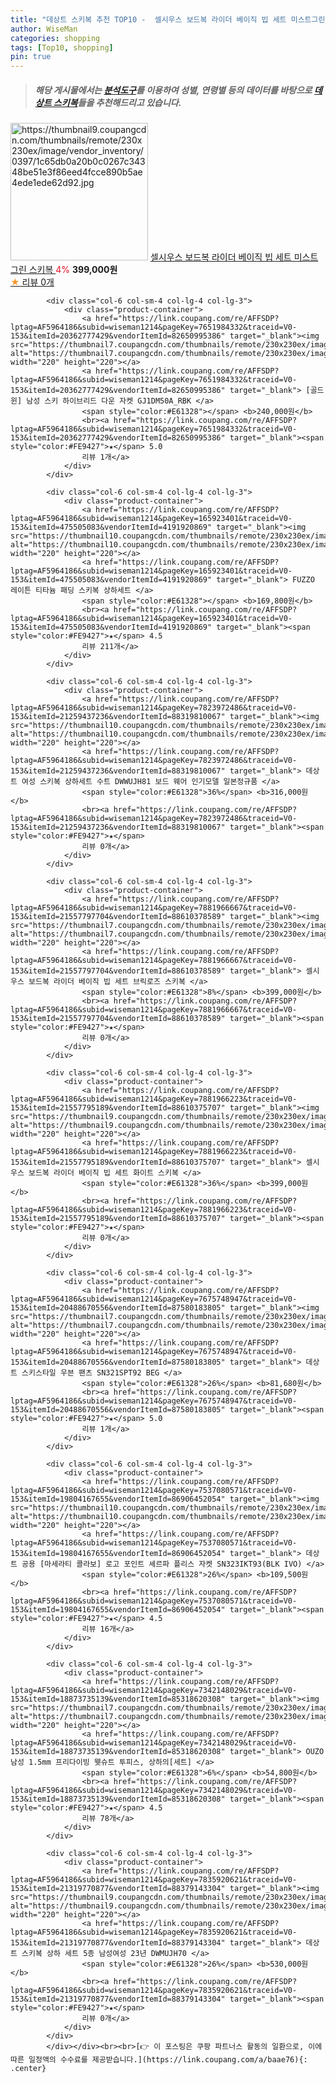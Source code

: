 ```yaml
---
title: "데상트 스키복 추천 TOP10 -  셀시우스 보드복 라이더 베이직 빕 세트 미스트그린 스키복 "
author: WiseMan
categories: shopping
tags: [Top10, shopping]
pin: true
---
```


> ##### 해당 게시물에서는 [**분석도구**](https://itemscout.io/)를 이용하여 **성별**, **연령별** 등의 데이터를 바탕으로 [**데상트 스키복**](https://link.coupang.com/a/baae76)들을 추천해드리고 있습니다.
<div class="container"><div class="row">
            <div class="col-6 col-sm-4 col-lg-4 col-lg-3">
                <div class="product-container">
                    <a href="https://link.coupang.com/re/AFFSDP?lptag=AF5964186&subid=wiseman1214&pageKey=7881966322&traceid=V0-153&itemId=21557795688&vendorItemId=88610376411" target="_blank"><img src="https://thumbnail9.coupangcdn.com/thumbnails/remote/230x230ex/image/vendor_inventory/0397/1c65db0a20b0c0267c34348be51e3f86eed4fcce890b5ae4ede1ede62d92.jpg" alt="https://thumbnail9.coupangcdn.com/thumbnails/remote/230x230ex/image/vendor_inventory/0397/1c65db0a20b0c0267c34348be51e3f86eed4fcce890b5ae4ede1ede62d92.jpg" width="220" height="220"></a>
                    <a href="https://link.coupang.com/re/AFFSDP?lptag=AF5964186&subid=wiseman1214&pageKey=7881966322&traceid=V0-153&itemId=21557795688&vendorItemId=88610376411" target="_blank"> 셀시우스 보드복 라이더 베이직 빕 세트 미스트그린 스키복 </a>
                    <span style="color:#E61328">4%</span> <b>399,000원</b>
                    <br><a href="https://link.coupang.com/re/AFFSDP?lptag=AF5964186&subid=wiseman1214&pageKey=7881966322&traceid=V0-153&itemId=21557795688&vendorItemId=88610376411" target="_blank"><span style="color:#FE9427">★</span> 
                    리뷰 0개</a>
                </div>
            </div>
            
            <div class="col-6 col-sm-4 col-lg-4 col-lg-3">
                <div class="product-container">
                    <a href="https://link.coupang.com/re/AFFSDP?lptag=AF5964186&subid=wiseman1214&pageKey=7651984332&traceid=V0-153&itemId=20362777429&vendorItemId=82650995386" target="_blank"><img src="https://thumbnail7.coupangcdn.com/thumbnails/remote/230x230ex/image/vendor_inventory/c894/f75903a71a515511c528621f8a799e81d17081e171a7ab56dcfe1cf1d8a0.jpg" alt="https://thumbnail7.coupangcdn.com/thumbnails/remote/230x230ex/image/vendor_inventory/c894/f75903a71a515511c528621f8a799e81d17081e171a7ab56dcfe1cf1d8a0.jpg" width="220" height="220"></a>
                    <a href="https://link.coupang.com/re/AFFSDP?lptag=AF5964186&subid=wiseman1214&pageKey=7651984332&traceid=V0-153&itemId=20362777429&vendorItemId=82650995386" target="_blank"> [골드윈] 남성 스키 하이브리드 다운 자켓 GJ1DM50A_RBK </a>
                    <span style="color:#E61328"></span> <b>240,000원</b>
                    <br><a href="https://link.coupang.com/re/AFFSDP?lptag=AF5964186&subid=wiseman1214&pageKey=7651984332&traceid=V0-153&itemId=20362777429&vendorItemId=82650995386" target="_blank"><span style="color:#FE9427">★</span> 5.0
                    리뷰 1개</a>
                </div>
            </div>
            
            <div class="col-6 col-sm-4 col-lg-4 col-lg-3">
                <div class="product-container">
                    <a href="https://link.coupang.com/re/AFFSDP?lptag=AF5964186&subid=wiseman1214&pageKey=165923401&traceid=V0-153&itemId=475505083&vendorItemId=4191920869" target="_blank"><img src="https://thumbnail10.coupangcdn.com/thumbnails/remote/230x230ex/image/vendor_inventory/f693/16ccdfa21a3b1f6134ae07eb324692d3b0c26b51a193b1a329a7ea53f034.jpg" alt="https://thumbnail10.coupangcdn.com/thumbnails/remote/230x230ex/image/vendor_inventory/f693/16ccdfa21a3b1f6134ae07eb324692d3b0c26b51a193b1a329a7ea53f034.jpg" width="220" height="220"></a>
                    <a href="https://link.coupang.com/re/AFFSDP?lptag=AF5964186&subid=wiseman1214&pageKey=165923401&traceid=V0-153&itemId=475505083&vendorItemId=4191920869" target="_blank"> FUZZO 레이튼 티타늄 패딩 스키복 상하세트 </a>
                    <span style="color:#E61328"></span> <b>169,800원</b>
                    <br><a href="https://link.coupang.com/re/AFFSDP?lptag=AF5964186&subid=wiseman1214&pageKey=165923401&traceid=V0-153&itemId=475505083&vendorItemId=4191920869" target="_blank"><span style="color:#FE9427">★</span> 4.5
                    리뷰 211개</a>
                </div>
            </div>
            
            <div class="col-6 col-sm-4 col-lg-4 col-lg-3">
                <div class="product-container">
                    <a href="https://link.coupang.com/re/AFFSDP?lptag=AF5964186&subid=wiseman1214&pageKey=7823972486&traceid=V0-153&itemId=21259437236&vendorItemId=88319810067" target="_blank"><img src="https://thumbnail10.coupangcdn.com/thumbnails/remote/230x230ex/image/vendor_inventory/74f1/15da2ac2474f4c5efeef9432373677c44dca2381a1883a3efce873f67d6d.jpg" alt="https://thumbnail10.coupangcdn.com/thumbnails/remote/230x230ex/image/vendor_inventory/74f1/15da2ac2474f4c5efeef9432373677c44dca2381a1883a3efce873f67d6d.jpg" width="220" height="220"></a>
                    <a href="https://link.coupang.com/re/AFFSDP?lptag=AF5964186&subid=wiseman1214&pageKey=7823972486&traceid=V0-153&itemId=21259437236&vendorItemId=88319810067" target="_blank"> 데상트 여성 스키복 상하세트 수트 DWWUJH81 보드 웨어 인기모델 일본정규품 </a>
                    <span style="color:#E61328">36%</span> <b>316,000원</b>
                    <br><a href="https://link.coupang.com/re/AFFSDP?lptag=AF5964186&subid=wiseman1214&pageKey=7823972486&traceid=V0-153&itemId=21259437236&vendorItemId=88319810067" target="_blank"><span style="color:#FE9427">★</span> 
                    리뷰 0개</a>
                </div>
            </div>
            
            <div class="col-6 col-sm-4 col-lg-4 col-lg-3">
                <div class="product-container">
                    <a href="https://link.coupang.com/re/AFFSDP?lptag=AF5964186&subid=wiseman1214&pageKey=7881966667&traceid=V0-153&itemId=21557797704&vendorItemId=88610378589" target="_blank"><img src="https://thumbnail7.coupangcdn.com/thumbnails/remote/230x230ex/image/vendor_inventory/557e/cf2b4dffef09d5c49f8b2814bec245a382f418c6bfd0521928a30f1bf425.jpg" alt="https://thumbnail7.coupangcdn.com/thumbnails/remote/230x230ex/image/vendor_inventory/557e/cf2b4dffef09d5c49f8b2814bec245a382f418c6bfd0521928a30f1bf425.jpg" width="220" height="220"></a>
                    <a href="https://link.coupang.com/re/AFFSDP?lptag=AF5964186&subid=wiseman1214&pageKey=7881966667&traceid=V0-153&itemId=21557797704&vendorItemId=88610378589" target="_blank"> 셀시우스 보드복 라이더 베이직 빕 세트 브릭로즈 스키복 </a>
                    <span style="color:#E61328">8%</span> <b>399,000원</b>
                    <br><a href="https://link.coupang.com/re/AFFSDP?lptag=AF5964186&subid=wiseman1214&pageKey=7881966667&traceid=V0-153&itemId=21557797704&vendorItemId=88610378589" target="_blank"><span style="color:#FE9427">★</span> 
                    리뷰 0개</a>
                </div>
            </div>
            
            <div class="col-6 col-sm-4 col-lg-4 col-lg-3">
                <div class="product-container">
                    <a href="https://link.coupang.com/re/AFFSDP?lptag=AF5964186&subid=wiseman1214&pageKey=7881966223&traceid=V0-153&itemId=21557795189&vendorItemId=88610375707" target="_blank"><img src="https://thumbnail9.coupangcdn.com/thumbnails/remote/230x230ex/image/vendor_inventory/9f3c/65d9d589104d059d32d0e95b8c6c347cfad423a473b4ebce753176256956.jpg" alt="https://thumbnail9.coupangcdn.com/thumbnails/remote/230x230ex/image/vendor_inventory/9f3c/65d9d589104d059d32d0e95b8c6c347cfad423a473b4ebce753176256956.jpg" width="220" height="220"></a>
                    <a href="https://link.coupang.com/re/AFFSDP?lptag=AF5964186&subid=wiseman1214&pageKey=7881966223&traceid=V0-153&itemId=21557795189&vendorItemId=88610375707" target="_blank"> 셀시우스 보드복 라이더 베이직 빕 세트 화이트 스키복 </a>
                    <span style="color:#E61328">36%</span> <b>399,000원</b>
                    <br><a href="https://link.coupang.com/re/AFFSDP?lptag=AF5964186&subid=wiseman1214&pageKey=7881966223&traceid=V0-153&itemId=21557795189&vendorItemId=88610375707" target="_blank"><span style="color:#FE9427">★</span> 
                    리뷰 0개</a>
                </div>
            </div>
            
            <div class="col-6 col-sm-4 col-lg-4 col-lg-3">
                <div class="product-container">
                    <a href="https://link.coupang.com/re/AFFSDP?lptag=AF5964186&subid=wiseman1214&pageKey=7675748947&traceid=V0-153&itemId=20488670556&vendorItemId=87580183805" target="_blank"><img src="https://thumbnail7.coupangcdn.com/thumbnails/remote/230x230ex/image/vendor_inventory/71c1/a21a5a5a50c5f7b2d37d052c7a16526daf5e7c078d95adcb9699538aa17e.jpg" alt="https://thumbnail7.coupangcdn.com/thumbnails/remote/230x230ex/image/vendor_inventory/71c1/a21a5a5a50c5f7b2d37d052c7a16526daf5e7c078d95adcb9699538aa17e.jpg" width="220" height="220"></a>
                    <a href="https://link.coupang.com/re/AFFSDP?lptag=AF5964186&subid=wiseman1214&pageKey=7675748947&traceid=V0-153&itemId=20488670556&vendorItemId=87580183805" target="_blank"> 데상트 스키스타일 우븐 팬츠 SN321SPT92 BEG </a>
                    <span style="color:#E61328">26%</span> <b>81,680원</b>
                    <br><a href="https://link.coupang.com/re/AFFSDP?lptag=AF5964186&subid=wiseman1214&pageKey=7675748947&traceid=V0-153&itemId=20488670556&vendorItemId=87580183805" target="_blank"><span style="color:#FE9427">★</span> 5.0
                    리뷰 1개</a>
                </div>
            </div>
            
            <div class="col-6 col-sm-4 col-lg-4 col-lg-3">
                <div class="product-container">
                    <a href="https://link.coupang.com/re/AFFSDP?lptag=AF5964186&subid=wiseman1214&pageKey=7537080571&traceid=V0-153&itemId=19804167655&vendorItemId=86906452054" target="_blank"><img src="https://thumbnail10.coupangcdn.com/thumbnails/remote/230x230ex/image/vendor_inventory/e1ce/4349288842396c08b1a2bb445d72e20071161e464a843138102a0e0fbe42.jpg" alt="https://thumbnail10.coupangcdn.com/thumbnails/remote/230x230ex/image/vendor_inventory/e1ce/4349288842396c08b1a2bb445d72e20071161e464a843138102a0e0fbe42.jpg" width="220" height="220"></a>
                    <a href="https://link.coupang.com/re/AFFSDP?lptag=AF5964186&subid=wiseman1214&pageKey=7537080571&traceid=V0-153&itemId=19804167655&vendorItemId=86906452054" target="_blank"> 데상트 공용 [마세라티 콜라보] 로고 포인트 셰르파 플리스 자켓 SN323IKT93(BLK IVO) </a>
                    <span style="color:#E61328">26%</span> <b>109,500원</b>
                    <br><a href="https://link.coupang.com/re/AFFSDP?lptag=AF5964186&subid=wiseman1214&pageKey=7537080571&traceid=V0-153&itemId=19804167655&vendorItemId=86906452054" target="_blank"><span style="color:#FE9427">★</span> 4.5
                    리뷰 16개</a>
                </div>
            </div>
            
            <div class="col-6 col-sm-4 col-lg-4 col-lg-3">
                <div class="product-container">
                    <a href="https://link.coupang.com/re/AFFSDP?lptag=AF5964186&subid=wiseman1214&pageKey=7342148029&traceid=V0-153&itemId=18873735139&vendorItemId=85318620308" target="_blank"><img src="https://thumbnail7.coupangcdn.com/thumbnails/remote/230x230ex/image/vendor_inventory/e51a/52a10fa38dfe1dca24adebc105e862b30babed9028c1359f3fdbaa504058.jpg" alt="https://thumbnail7.coupangcdn.com/thumbnails/remote/230x230ex/image/vendor_inventory/e51a/52a10fa38dfe1dca24adebc105e862b30babed9028c1359f3fdbaa504058.jpg" width="220" height="220"></a>
                    <a href="https://link.coupang.com/re/AFFSDP?lptag=AF5964186&subid=wiseman1214&pageKey=7342148029&traceid=V0-153&itemId=18873735139&vendorItemId=85318620308" target="_blank"> OUZO 남성 1.5mm 프리다이빙 웻슈트 투피스, 상하의[세트] </a>
                    <span style="color:#E61328">6%</span> <b>54,800원</b>
                    <br><a href="https://link.coupang.com/re/AFFSDP?lptag=AF5964186&subid=wiseman1214&pageKey=7342148029&traceid=V0-153&itemId=18873735139&vendorItemId=85318620308" target="_blank"><span style="color:#FE9427">★</span> 4.5
                    리뷰 78개</a>
                </div>
            </div>
            
            <div class="col-6 col-sm-4 col-lg-4 col-lg-3">
                <div class="product-container">
                    <a href="https://link.coupang.com/re/AFFSDP?lptag=AF5964186&subid=wiseman1214&pageKey=7835920621&traceid=V0-153&itemId=21319770877&vendorItemId=88379143304" target="_blank"><img src="https://thumbnail9.coupangcdn.com/thumbnails/remote/230x230ex/image/vendor_inventory/f6b3/31bc3a357a273aeeeebb0a476e77ef9d8bc1d5cefd12e71fa986252dc6fe.jpg" alt="https://thumbnail9.coupangcdn.com/thumbnails/remote/230x230ex/image/vendor_inventory/f6b3/31bc3a357a273aeeeebb0a476e77ef9d8bc1d5cefd12e71fa986252dc6fe.jpg" width="220" height="220"></a>
                    <a href="https://link.coupang.com/re/AFFSDP?lptag=AF5964186&subid=wiseman1214&pageKey=7835920621&traceid=V0-153&itemId=21319770877&vendorItemId=88379143304" target="_blank"> 데상트 스키복 상하 세트 5종 남성여성 23년 DWMUJH70 </a>
                    <span style="color:#E61328">26%</span> <b>530,000원</b>
                    <br><a href="https://link.coupang.com/re/AFFSDP?lptag=AF5964186&subid=wiseman1214&pageKey=7835920621&traceid=V0-153&itemId=21319770877&vendorItemId=88379143304" target="_blank"><span style="color:#FE9427">★</span> 
                    리뷰 0개</a>
                </div>
            </div>
            </div></div><br><br>[👉 이 포스팅은 쿠팡 파트너스 활동의 일환으로, 이에 따른 일정액의 수수료를 제공받습니다.](https://link.coupang.com/a/baae76){: .center}